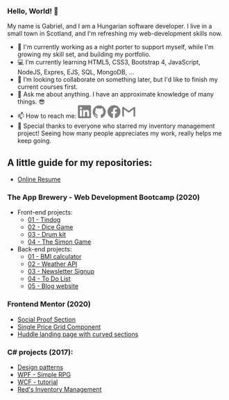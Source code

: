 ### Hello, World! 👋

My name is Gabriel, and I am a Hungarian software developer. I live in a small town in Scotland, and I'm refreshing my web-development skills now.

- 💂 I'm currently working as a night porter to support myself, while I'm growing my skill set, and building my portfolio.
- 💻 I’m currently learning HTML5, CSS3, Bootstrap 4, JavaScript, NodeJS, Expres, EJS, SQL, MongoDB, ...
- 👯 I’m looking to collaborate on something later, but I'd like to finish my current courses first.
- 💬 Ask me about anything. I have an approximate knowledge of many things. 😎
- 📫 How to reach me: 
<a href="https://www.linkedin.com/in/arpad-gabor-bondor/"><img src="/icons/linkedin.svg" height=30 width=30 alt="https://www.linkedin.com/in/arpad-gabor-bondor/"></a>
<a href="https://github.com/ArpadGBondor"><img src="/icons/github.svg" height=30 width=30 alt="https://github.com/ArpadGBondor"></a>
<a href="https://www.facebook.com/arpad.g.bondor/"><img src="/icons/facebook.svg" height=30 width=30 alt="https://www.facebook.com/arpad.g.bondor/"></a>
<a href="mailto:arpad.g.bondor@gmail.com"><img src="/icons/gmail.svg" height=30 width=30 alt="arpad.g.bondor@gmail.com"></a>
- 💖 Special thanks to everyone who starred my inventory management project! Seeing how many people appreciates my work, really helps me keep going. 

## A little guide for my repositories:

- [Online Resume](https://github.com/ArpadGBondor/CV)

### The App Brewery - Web Development Bootcamp (2020)
- Front-end projects:
  - [01 - Tindog](https://github.com/ArpadGBondor/The_App_Brewery-Front-end_project_01-Tindog)
  - [02 - Dice Game](https://github.com/ArpadGBondor/The_App_Brewery-Front-end_project_02-Dice_Game)
  - [03 - Drum kit](https://github.com/ArpadGBondor/The_App_Brewery-Front-end_project_03-Drum_kit)
  - [04 - The Simon Game](https://github.com/ArpadGBondor/The_App_Brewery-Front-end_project_04-The_Simon_Game)
- Back-end projects:
  - [01 - BMI calculator](https://github.com/ArpadGBondor/The_App_Brewery-Back-end_project_01-BMI_calculator)
  - [02 - Weather API](https://github.com/ArpadGBondor/The_App_Brewery-Back-end_project_02-Weather_API)
  - [03 - Newsletter Signup](https://github.com/ArpadGBondor/The_App_Brewery-Back-end_project_03-Newsletter_Signup)
  - [04 - To Do List](https://github.com/ArpadGBondor/The_App_Brewery-Back-end_project_04-To_Do_List)
  - [05 - Blog website](https://github.com/ArpadGBondor/The_App_Brewery-Back-end_project_05-Blog_website)

### Frontend Mentor (2020)
- [Social Proof Section](https://github.com/ArpadGBondor/Web_challenge_1-Frontend_Mentor-Social_proof_section)
- [Single Price Grid Component](https://github.com/ArpadGBondor/Web_challenge_2-Frontend_Mentor-Single-price-grid-component)
- [Huddle landing page with curved sections](https://github.com/ArpadGBondor/Web_challenge_3-Frontend_Mentor-Huddle_landing_page_with_curved_sections)

### C# projects (2017):
- [Design patterns](https://github.com/ArpadGBondor/Design-pattern-tutorial-projects)
- [WPF - Simple RPG](https://github.com/ArpadGBondor/WPF-Simple-RPG-tutorial-project)
- [WCF - tutorial](https://github.com/ArpadGBondor/WCF-tutorial-projects)
- [Red's Inventory Management](https://github.com/ArpadGBondor/Red-Inventory-Management)
